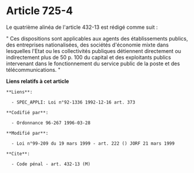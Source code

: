 # Article 725-4

Le quatrième alinéa de l'article 432-13 est rédigé comme suit :

" Ces dispositions sont applicables aux agents des établissements publics, des entreprises nationalisées, des sociétés
d'économie mixte dans lesquelles l'Etat ou les collectivités publiques détiennent directement ou indirectement plus de 50 p.
100 du capital et des exploitants publics intervenant dans le fonctionnement du service public de la poste et des
télécommunications. "

**Liens relatifs à cet article**

	**Liens**:

	  - SPEC_APPLI: Loi n°92-1336 1992-12-16 art. 373

	**Codifié par**:

	  - Ordonnance 96-267 1996-03-28

	**Modifié par**:

	  - Loi n°99-209 du 19 mars 1999 - art. 222 () JORF 21 mars 1999

	**Cite**:

	  - Code pénal - art. 432-13 (M)
